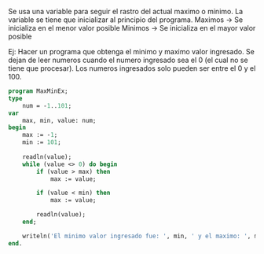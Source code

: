 Se usa una variable para seguir el rastro del actual maximo o minimo. La variable se tiene que inicializar al principio del programa.
Maximos -> Se inicializa en el menor valor posible
Minimos -> Se inicializa en el mayor valor posible

Ej: Hacer un programa que obtenga el minimo y maximo valor ingresado. Se dejan de leer numeros cuando el numero ingresado sea el 0 (el cual no se tiene que procesar). Los numeros ingresados solo pueden ser entre el 0 y el 100.
```pascal
program MaxMinEx;
type
	num = -1..101;
var
	max, min, value: num;
begin
	max := -1;
	min := 101;
	
	readln(value);
	while (value <> 0) do begin
		if (value > max) then
			max := value;

		if (value < min) then
			max := value;

		readln(value);
	end;

	writeln('El minimo valor ingresado fue: ', min, ' y el maximo: ', max);
end.
```
